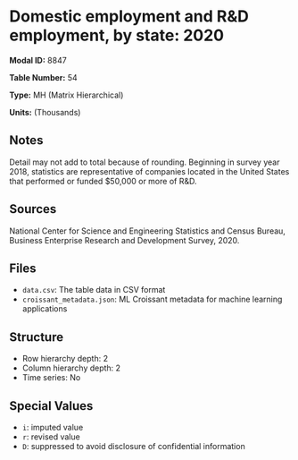 # Domestic employment and R&D employment, by state: 2020

**Modal ID:** 8847

**Table Number:** 54

**Type:** MH (Matrix Hierarchical)

**Units:** (Thousands)

## Notes

Detail may not add to total because of rounding. Beginning in survey year 2018, statistics are representative of companies located in the United States that performed or funded $50,000 or more of R&D.

## Sources

National Center for Science and Engineering Statistics and Census Bureau, Business Enterprise Research and Development Survey, 2020.

## Files

- `data.csv`: The table data in CSV format
- `croissant_metadata.json`: ML Croissant metadata for machine learning applications

## Structure

- Row hierarchy depth: 2
- Column hierarchy depth: 2
- Time series: No

## Special Values

- `i`: imputed value
- `r`: revised value
- `D`: suppressed to avoid disclosure of confidential information
